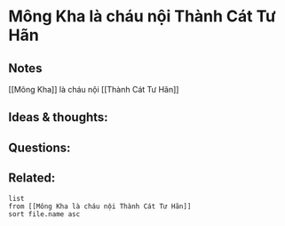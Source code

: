 # Mông Kha là cháu nội Thành Cát Tư Hãn

## Notes
[[Mông Kha]] là cháu nội [[Thành Cát Tư Hãn]]

## Ideas & thoughts:


## Questions:


## Related:
```dataview
list
from [[Mông Kha là cháu nội Thành Cát Tư Hãn]]
sort file.name asc
```
